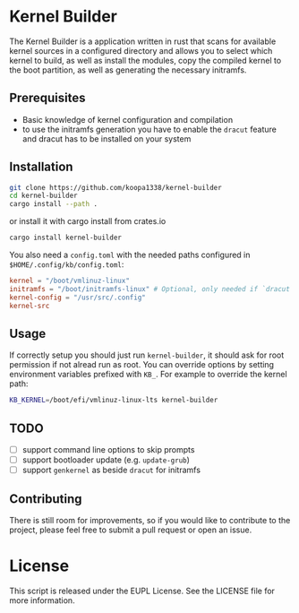 # Kernel Builder

The Kernel Builder is a application written in rust that scans for available
kernel sources in a configured directory and allows you to select which kernel
to build, as well as install the modules, copy the compiled kernel to the boot
partition, as well as generating the necessary initramfs.

## Prerequisites

- Basic knowledge of kernel configuration and compilation
- to use the initramfs generation you have to enable the `dracut` feature and
  dracut has to be installed on your system

## Installation

```sh
git clone https://github.com/koopa1338/kernel-builder
cd kernel-builder
cargo install --path .
```

or install it with cargo install from crates.io
```sh
cargo install kernel-builder
```

You also need a `config.toml` with the needed paths configured in `$HOME/.config/kb/config.toml`:
```toml
kernel = "/boot/vmlinuz-linux"
initramfs = "/boot/initramfs-linux" # Optional, only needed if `dracut` feature is enabled
kernel-config = "/usr/src/.config"
kernel-src
```

## Usage

If correctly setup you should just run `kernel-builder`, it should ask
for root permission if not alread run as root. You can override options by
setting environment variables prefixed with `KB_`. For example to override the
kernel path:

```sh
KB_KERNEL=/boot/efi/vmlinuz-linux-lts kernel-builder
```

## TODO

- [ ] support command line options to skip prompts
- [ ] support bootloader update (e.g. `update-grub`)
- [ ] support `genkernel` as beside `dracut` for initramfs
 
## Contributing

There is still room for improvements, so if you would like to contribute to the
project, please feel free to submit a pull request or open an issue.

# License

This script is released under the EUPL License. See the LICENSE file for more
information.
